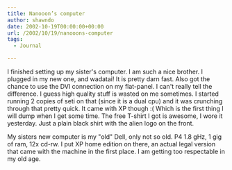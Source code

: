 ```yaml
---
title: Nanooon’s computer
author: shawndo
date: 2002-10-19T00:00:00+00:00
url: /2002/10/19/nanooons-computer
tags:
  - Journal

---
```

I finished setting up my sister's computer. I am such a nice brother. I plugged in my new one, and wadatai! It is pretty darn fast. Also got the chance to use the DVI connection on my flat-panel. I can't really tell the difference. I guess high quality stuff is wasted on me sometimes. I started running 2 copies of seti on that (since it is a dual cpu) and it was crunching through that pretty quick. It came with XP though :( Which is the first thing I will dump when I get some time. The free T-shirt I got is awesome, I wore it yesterday. Just a plain black shirt with the alien logo on the front.  
  
My sisters new computer is my "old" Dell, only not so old. P4 1.8 gHz, 1 gig of ram, 12x cd-rw. I put XP home edition on there, an actual legal version that came with the machine in the first place. I am getting too respectable in my old age.